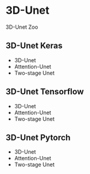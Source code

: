 # 3D-Unet
3D-Unet Zoo

## 3D-Unet Keras 
- 3D-Unet 
- Attention-Unet 
- Two-stage Unet 


## 3D-Unet Tensorflow
- 3D-Unet 
- Attention-Unet 
- Two-stage Unet  


## 3D-Unet Pytorch 
- 3D-Unet 
- Attention-Unet 
- Two-stage Unet 
